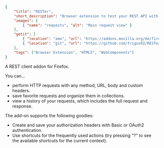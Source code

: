 ```json
{
    "title": "RESTer",
    "short_description": "Browser extension to test your REST API with OAuth 2 and variable support.",
    "images": [
        { "name": "requests", "alt": "Main request view" }
    ],
    "getit": [
        { "location": "amo", "url": "https://addons.mozilla.org/de/firefox/addon/rester" },
        { "location": "git", "url": "https://github.com/frigus02/RESTer" }
    ],
    "tags": ["Browser Extension", "HTML5", "WebComponents"]
}
```

A REST client addon for Firefox.

You can...

*   perform HTTP requests with any method, URL, body and custom headers.
*   save favorite requests and organize them in collections.
*   view a history of your requests, which includes the full request and response.

The add-on supports the following goodies:

*   Create and save your authorization headers with Basic or OAuth2 authentication.
*   Use shortcuts for the frequently used actions (try pressing "?" to see the available shortcuts for the current context).
